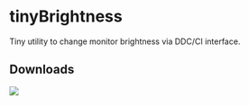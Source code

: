 # tinyBrightness
Tiny utility to change monitor brightness via DDC/CI interface.

## Downloads
![](https://img.shields.io/github/downloads/nik9play/tinyBrightness/latest/total?style=flat-square)
